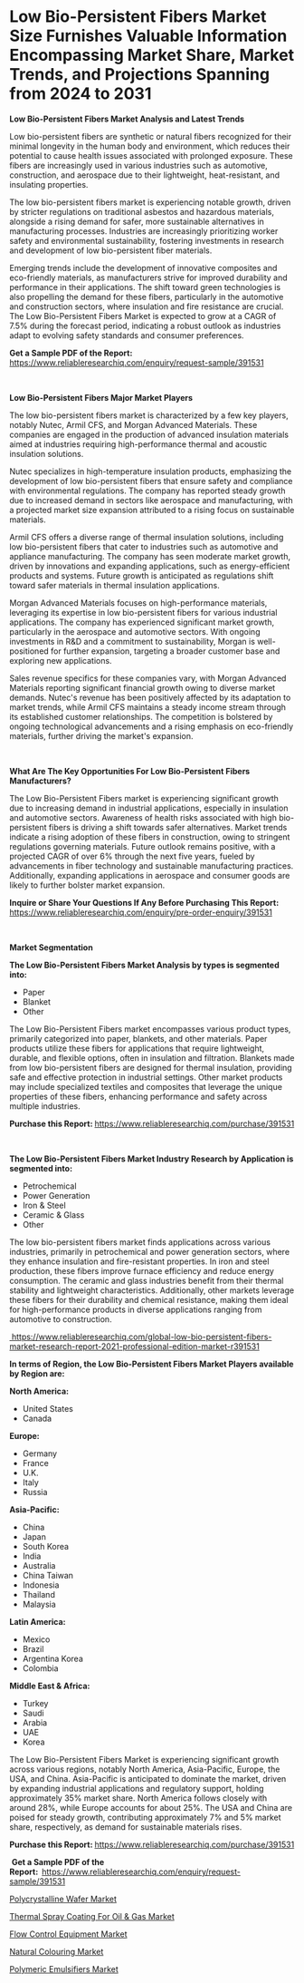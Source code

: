 <p><h1>Low Bio-Persistent Fibers Market Size Furnishes Valuable Information Encompassing Market Share, Market Trends, and Projections Spanning from 2024 to 2031</h1></p><p><strong>Low Bio-Persistent Fibers Market Analysis and Latest Trends</strong></p>
<p><p>Low bio-persistent fibers are synthetic or natural fibers recognized for their minimal longevity in the human body and environment, which reduces their potential to cause health issues associated with prolonged exposure. These fibers are increasingly used in various industries such as automotive, construction, and aerospace due to their lightweight, heat-resistant, and insulating properties. </p><p>The low bio-persistent fibers market is experiencing notable growth, driven by stricter regulations on traditional asbestos and hazardous materials, alongside a rising demand for safer, more sustainable alternatives in manufacturing processes. Industries are increasingly prioritizing worker safety and environmental sustainability, fostering investments in research and development of low bio-persistent fiber materials.</p><p>Emerging trends include the development of innovative composites and eco-friendly materials, as manufacturers strive for improved durability and performance in their applications. The shift toward green technologies is also propelling the demand for these fibers, particularly in the automotive and construction sectors, where insulation and fire resistance are crucial. The Low Bio-Persistent Fibers Market is expected to grow at a CAGR of 7.5% during the forecast period, indicating a robust outlook as industries adapt to evolving safety standards and consumer preferences.</p></p>
<p><strong>Get a Sample PDF of the Report:&nbsp;</strong> <a href="https://www.reliableresearchiq.com/enquiry/request-sample/391531?utm_campaign=104&utm_medium=2&utm_source=Github&utm_content=ia&utm_term=26102024&utm_id=low-bio-persistent-fibers">https://www.reliableresearchiq.com/enquiry/request-sample/391531</a></p>
<p>&nbsp;</p>
<p><strong>Low Bio-Persistent Fibers Major Market Players</strong></p>
<p><p>The low bio-persistent fibers market is characterized by a few key players, notably Nutec, Armil CFS, and Morgan Advanced Materials. These companies are engaged in the production of advanced insulation materials aimed at industries requiring high-performance thermal and acoustic insulation solutions.</p><p>Nutec specializes in high-temperature insulation products, emphasizing the development of low bio-persistent fibers that ensure safety and compliance with environmental regulations. The company has reported steady growth due to increased demand in sectors like aerospace and manufacturing, with a projected market size expansion attributed to a rising focus on sustainable materials.</p><p>Armil CFS offers a diverse range of thermal insulation solutions, including low bio-persistent fibers that cater to industries such as automotive and appliance manufacturing. The company has seen moderate market growth, driven by innovations and expanding applications, such as energy-efficient products and systems. Future growth is anticipated as regulations shift toward safer materials in thermal insulation applications.</p><p>Morgan Advanced Materials focuses on high-performance materials, leveraging its expertise in low bio-persistent fibers for various industrial applications. The company has experienced significant market growth, particularly in the aerospace and automotive sectors. With ongoing investments in R&D and a commitment to sustainability, Morgan is well-positioned for further expansion, targeting a broader customer base and exploring new applications.</p><p>Sales revenue specifics for these companies vary, with Morgan Advanced Materials reporting significant financial growth owing to diverse market demands. Nutec's revenue has been positively affected by its adaptation to market trends, while Armil CFS maintains a steady income stream through its established customer relationships. The competition is bolstered by ongoing technological advancements and a rising emphasis on eco-friendly materials, further driving the market's expansion.</p></p>
<p>&nbsp;</p>
<p><strong>What Are The Key Opportunities For Low Bio-Persistent Fibers Manufacturers?</strong></p>
<p><p>The Low Bio-Persistent Fibers market is experiencing significant growth due to increasing demand in industrial applications, especially in insulation and automotive sectors. Awareness of health risks associated with high bio-persistent fibers is driving a shift towards safer alternatives. Market trends indicate a rising adoption of these fibers in construction, owing to stringent regulations governing materials. Future outlook remains positive, with a projected CAGR of over 6% through the next five years, fueled by advancements in fiber technology and sustainable manufacturing practices. Additionally, expanding applications in aerospace and consumer goods are likely to further bolster market expansion.</p></p>
<p><strong>Inquire or Share Your Questions If Any Before Purchasing This Report:</strong> <a href="https://www.reliableresearchiq.com/enquiry/pre-order-enquiry/391531?utm_campaign=104&utm_medium=2&utm_source=Github&utm_content=ia&utm_term=26102024&utm_id=low-bio-persistent-fibers">https://www.reliableresearchiq.com/enquiry/pre-order-enquiry/391531</a></p>
<p>&nbsp;</p>
<p><strong>Market Segmentation</strong></p>
<p><strong>The Low Bio-Persistent Fibers Market Analysis by types is segmented into:</strong></p>
<p><ul><li>Paper</li><li>Blanket</li><li>Other</li></ul></p>
<p><p>The Low Bio-Persistent Fibers market encompasses various product types, primarily categorized into paper, blankets, and other materials. Paper products utilize these fibers for applications that require lightweight, durable, and flexible options, often in insulation and filtration. Blankets made from low bio-persistent fibers are designed for thermal insulation, providing safe and effective protection in industrial settings. Other market products may include specialized textiles and composites that leverage the unique properties of these fibers, enhancing performance and safety across multiple industries.</p></p>
<p><strong>Purchase this Report:&nbsp;</strong><a href="https://www.reliableresearchiq.com/purchase/391531?utm_campaign=104&utm_medium=2&utm_source=Github&utm_content=ia&utm_term=26102024&utm_id=low-bio-persistent-fibers">https://www.reliableresearchiq.com/purchase/391531</a></p>
<p>&nbsp;</p>
<p><strong>The Low Bio-Persistent Fibers Market Industry Research by Application is segmented into:</strong></p>
<p><ul><li>Petrochemical</li><li>Power Generation</li><li>Iron & Steel</li><li>Ceramic & Glass</li><li>Other</li></ul></p>
<p><p>The low bio-persistent fibers market finds applications across various industries, primarily in petrochemical and power generation sectors, where they enhance insulation and fire-resistant properties. In iron and steel production, these fibers improve furnace efficiency and reduce energy consumption. The ceramic and glass industries benefit from their thermal stability and lightweight characteristics. Additionally, other markets leverage these fibers for their durability and chemical resistance, making them ideal for high-performance products in diverse applications ranging from automotive to construction.</p></p>
<p><a href="https://www.reliableresearchiq.com/global-low-bio-persistent-fibers-market-research-report-2021-professional-edition-market-r391531?utm_campaign=104&utm_medium=2&utm_source=Github&utm_content=ia&utm_term=26102024&utm_id=low-bio-persistent-fibers">&nbsp;https://www.reliableresearchiq.com/global-low-bio-persistent-fibers-market-research-report-2021-professional-edition-market-r391531</a></p>
<p><strong>In terms of Region, the Low Bio-Persistent Fibers Market Players available by Region are:</strong></p>
<p>
    <p> <strong> North America: </strong>
        <ul>
            <li>United States</li>
            <li>Canada</li>
        </ul>
        </p> 
    <p> <strong> Europe: </strong>
        <ul>
            <li>Germany</li>
            <li>France</li>
            <li>U.K.</li>
            <li>Italy</li>
            <li>Russia</li>
        </ul>
        </p> 
    <p> <strong> Asia-Pacific: </strong>
        <ul>
            <li>China</li>
            <li>Japan</li>
            <li>South Korea</li>
            <li>India</li>
            <li>Australia</li>
            <li>China Taiwan</li>
            <li>Indonesia</li>
            <li>Thailand</li>
            <li>Malaysia</li>
        </ul>
        </p> 
    <p> <strong> Latin America: </strong>
        <ul>
            <li>Mexico</li>
            <li>Brazil</li>
            <li>Argentina Korea</li>
            <li>Colombia</li>
        </ul>
        </p> 
    <p> <strong> Middle East & Africa: </strong>
        <ul>
            <li>Turkey</li>
            <li>Saudi</li>
            <li>Arabia</li>
            <li>UAE</li>
            <li>Korea</li>
        </ul>
    </p>
    </p>
<p><p>The Low Bio-Persistent Fibers Market is experiencing significant growth across various regions, notably North America, Asia-Pacific, Europe, the USA, and China. Asia-Pacific is anticipated to dominate the market, driven by expanding industrial applications and regulatory support, holding approximately 35% market share. North America follows closely with around 28%, while Europe accounts for about 25%. The USA and China are poised for steady growth, contributing approximately 7% and 5% market share, respectively, as demand for sustainable materials rises.</p></p>
<p><strong>Purchase this Report: </strong><a href="https://www.reliableresearchiq.com/purchase/391531?utm_campaign=104&utm_medium=2&utm_source=Github&utm_content=ia&utm_term=26102024&utm_id=low-bio-persistent-fibers">https://www.reliableresearchiq.com/purchase/391531</a></p>
<p>&nbsp;<strong>Get a Sample PDF of the Report:&nbsp;&nbsp;</strong><a href="https://www.reliableresearchiq.com/enquiry/request-sample/391531?utm_campaign=104&utm_medium=2&utm_source=Github&utm_content=ia&utm_term=26102024&utm_id=low-bio-persistent-fibers">https://www.reliableresearchiq.com/enquiry/request-sample/391531</a></p>
<p><strong></strong></p>
<p><p><a href="https://medium.com/@rileymgdorcas/insights-into-the-polycrystalline-wafer-market-size-which-is-expanding-with-a-13-3-fc2dbac9eb0b?utm_campaign=104&utm_medium=2&utm_source=Github&utm_content=ia&utm_term=26102024&utm_id=low-bio-persistent-fibers">Polycrystalline Wafer Market</a></p><p><a href="https://github.com/halkoitweden3/Market-Research-Report-List-1/blob/main/thermal-spray-coating-for-oil-gas-market.md?utm_campaign=104&utm_medium=2&utm_source=Github&utm_content=ia&utm_term=26102024&utm_id=low-bio-persistent-fibers">Thermal Spray Coating For Oil & Gas Market</a></p><p><a href="https://issuu.com/reportprime-2/docs/flow-control-equipment-market-size-_1845c70a4d6213?utm_campaign=104&utm_medium=2&utm_source=Github&utm_content=ia&utm_term=26102024&utm_id=low-bio-persistent-fibers">Flow Control Equipment Market</a></p><p><a href="https://medium.com/@jilliesetpw0/natural-colouring-market-2024-2031-industry-insights-and-investment-opportunities-9dbc4ae1c0db?utm_campaign=104&utm_medium=2&utm_source=Github&utm_content=ia&utm_term=26102024&utm_id=low-bio-persistent-fibers">Natural Colouring Market</a></p><p><a href="https://github.com/rozh43oreder/Market-Research-Report-List-1/blob/main/polymeric-emulsifiers-market.md?utm_campaign=104&utm_medium=2&utm_source=Github&utm_content=ia&utm_term=26102024&utm_id=low-bio-persistent-fibers">Polymeric Emulsifiers Market</a></p></p>